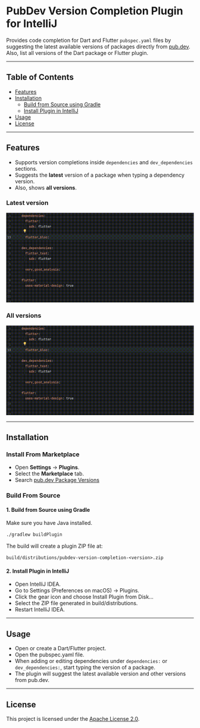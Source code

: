 # PubDev Version Completion Plugin for IntelliJ

Provides code completion for Dart and Flutter `pubspec.yaml` files by suggesting the latest available
versions of packages directly from [pub.dev](https://pub.dev). Also, list all versions of the Dart package 
or Flutter plugin.

---

## Table of Contents
- [Features](#features)
- [Installation](#installation)
  - [Build from Source using Gradle](#1-build-from-source-using-gradle)
  - [Install Plugin in IntelliJ](#2-install-plugin-in-intellij)
- [Usage](#usage)
- [License](#license)

---

## Features

- Supports version completions inside `dependencies` and `dev_dependencies` sections.
- Suggests the **latest** version of a package when typing a dependency version.
- Also, shows **all versions**.

### Latest version
![preview](/asset/preview_1.gif)

### All versions
![preview](/asset/preview_2.gif)

---

## Installation

### Install From Marketplace

- Open **Settings** → **Plugins**.
- Select the **Marketplace** tab.
- Search [pub.dev Package Versions](https://plugins.jetbrains.com/plugin/28361-pub-dev-package-versions)

### Build From Source

#### 1. Build from Source using Gradle

Make sure you have Java installed.

```bash
./gradlew buildPlugin
```

The build will create a plugin ZIP file at:

```
build/distributions/pubdev-version-completion-<version>.zip
```

#### 2. Install Plugin in IntelliJ

- Open IntelliJ IDEA.
- Go to Settings (Preferences on macOS) → Plugins.
- Click the gear icon and choose Install Plugin from Disk...
- Select the ZIP file generated in build/distributions.
- Restart IntelliJ IDEA.

---

## Usage

- Open or create a Dart/Flutter project.
- Open the pubspec.yaml file.
- When adding or editing dependencies under `dependencies:` or `dev_dependencies:`, start typing the version of a
  package.
- The plugin will suggest the latest available version and other versions from pub.dev.

---

## License

This project is licensed under the [Apache License 2.0](LICENSE).  
